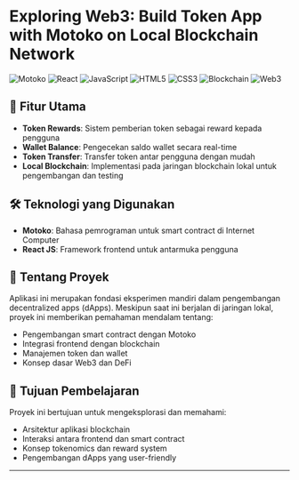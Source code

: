 # Exploring Web3: Build Token App with Motoko on Local Blockchain Network

![Motoko](https://img.shields.io/badge/Motoko-292D3E?style=for-the-badge&logo=motoko&logoColor=white)
![React](https://img.shields.io/badge/React-20232A?style=for-the-badge&logo=react&logoColor=61DAFB)
![JavaScript](https://img.shields.io/badge/JavaScript-F7DF1E?style=for-the-badge&logo=javascript&logoColor=black)
![HTML5](https://img.shields.io/badge/HTML5-E34F26?style=for-the-badge&logo=html5&logoColor=white)
![CSS3](https://img.shields.io/badge/CSS3-1572B6?style=for-the-badge&logo=css3&logoColor=white)
![Blockchain](https://img.shields.io/badge/Blockchain-121D33?style=for-the-badge&logo=blockchain&logoColor=white)
![Web3](https://img.shields.io/badge/Web3-F16822?style=for-the-badge&logo=web3.js&logoColor=white)

## 🚀 Fitur Utama

- **Token Rewards**: Sistem pemberian token sebagai reward kepada pengguna
- **Wallet Balance**: Pengecekan saldo wallet secara real-time
- **Token Transfer**: Transfer token antar pengguna dengan mudah
- **Local Blockchain**: Implementasi pada jaringan blockchain lokal untuk pengembangan dan testing

## 🛠️ Teknologi yang Digunakan

- **Motoko**: Bahasa pemrograman untuk smart contract di Internet Computer
- **React JS**: Framework frontend untuk antarmuka pengguna

## 📝 Tentang Proyek

Aplikasi ini merupakan fondasi eksperimen mandiri dalam pengembangan decentralized apps (dApps). Meskipun saat ini berjalan di jaringan lokal, proyek ini memberikan pemahaman mendalam tentang:

- Pengembangan smart contract dengan Motoko
- Integrasi frontend dengan blockchain
- Manajemen token dan wallet
- Konsep dasar Web3 dan DeFi

## 🎯 Tujuan Pembelajaran

Proyek ini bertujuan untuk mengeksplorasi dan memahami:
- Arsitektur aplikasi blockchain
- Interaksi antara frontend dan smart contract
- Konsep tokenomics dan reward system
- Pengembangan dApps yang user-friendly

---
